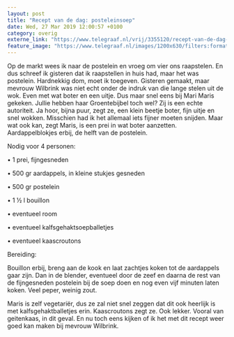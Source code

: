 ```yaml
---
layout: post
title: "Recept van de dag: posteleinsoep"
date: Wed, 27 Mar 2019 12:00:57 +0100
category: overig
externe_link: "https://www.telegraaf.nl/vrij/3355120/recept-van-de-dag-posteleinsoep"
feature_image: "https://www.telegraaf.nl/images/1200x630/filters:format(jpeg):quality(80)/cdn-kiosk-api.telegraaf.nl/992c2488-507f-11e9-851a-0218eaf05005.jpg"
---
```


<p class="intro">Op de markt wees ik naar de postelein en vroeg om vier ons raapstelen. En dus schreef ik gisteren dat ik raapstellen in huis had, maar het was postelein. Hardnekkig dom, moet ik toegeven. Gisteren gemaakt, maar mevrouw Wilbrink was niet echt onder de indruk van die lange stelen uit de wok. Even met wat boter en een uitje. Dus maar snel eens bij Mari Maris gekeken. Jullie hebben haar Groentebijbel toch wel? Zij is een echte autoriteit. Ja hoor, bijna puur, zegt ze, een klein beetje boter, fijn uitje en snel wokken. Misschien had ik het allemaal iets fijner moeten snijden. Maar wat ook kan, zegt Maris, is een prei in wat boter aanzetten. Aardappelblokjes erbij, de helft van de postelein.</p> <p>Nodig voor 4 personen:</p><p>• 1 prei, fijngesneden</p><p>• 500 gr aardappels, in kleine stukjes gesneden</p><p>• 500 gr postelein</p><p>• 1 ½ l bouillon</p><p>• eventueel room</p><p>• eventueel kalfsgehaktsoepballetjes</p><p>• eventueel kaascroutons</p><p>Bereiding:</p><p>Bouillon erbij, breng aan de kook en laat zachtjes koken tot de aardappels gaar zijn. Dan in de blender, eventueel door de zeef en daarna de rest van de fijngesneden postelein bij de soep doen en nog even vijf minuten laten koken. Veel peper, weinig zout.</p><p>Maris is zelf vegetariër, dus ze zal niet snel zeggen dat dit ook heerlijk is met kalfsgehaktballetjes erin. Kaascroutons zegt ze. Ook lekker. Vooral van geitenkaas, in dit geval. En nu toch eens kijken of ik het met dit recept weer goed kan maken bij mevrouw Wilbrink.</p>
